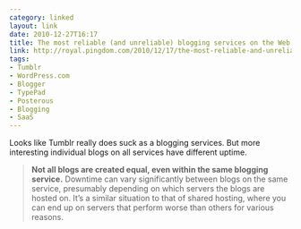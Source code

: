 ```yaml
---
category: linked
layout: link
date: 2010-12-27T16:17
title: The most reliable (and unreliable) blogging services on the Web
link: http://royal.pingdom.com/2010/12/17/the-most-reliable-and-unreliable-blogging-services-2/
tags:
- Tumblr
- WordPress.com
- Blogger
- TypePad
- Posterous
- Blogging
- SaaS
---
```


Looks like Tumblr really does suck as a blogging services. But more interesting individual blogs on all services have different uptime.

> **Not all blogs are created equal, even within the same blogging service.** Downtime can vary significantly between blogs on the same service, presumably depending on which servers the blogs are hosted on. It’s a similar situation to that of shared hosting, where you can end up on servers that perform worse than others for various reasons.